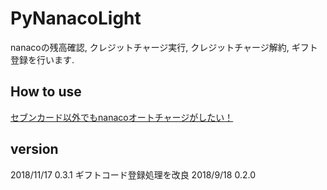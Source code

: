 # PyNanacoLight
nanacoの残高確認, クレジットチャージ実行, クレジットチャージ解約, ギフト登録を行います.

## How to use
[セブンカード以外でもnanacoオートチャージがしたい！](https://qiita.com/sawadybomb/items/86d30b3c38c9c112bb24)


## version
2018/11/17 0.3.1 ギフトコード登録処理を改良
2018/9/18 0.2.0
